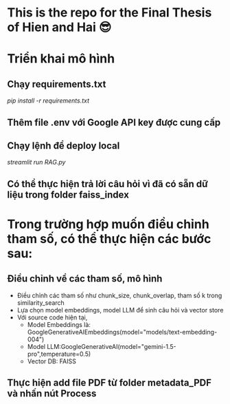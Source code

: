 # This is the repo for the Final Thesis of Hien and Hai 😎

# Triển khai mô hình

## Chạy requirements.txt

_pip install -r requirements.txt_

## Thêm file .env với Google API key được cung cấp

## Chạy lệnh để deploy local

_streamlit run RAG.py_

## Có thể thực hiện trả lời câu hỏi vì đã có sẵn dữ liệu trong folder faiss_index

# Trong trường hợp muốn điều chỉnh tham số, có thể thực hiện các bước sau:

## Điều chỉnh về các tham số, mô hình

- Điều chỉnh các tham số như chunk_size, chunk_overlap, tham số k trong similarity_search
- Lựa chọn model embeddings, model LLM để sinh câu hỏi và vector store
- Với source code hiện tại,
  - Model Embeddings là: GoogleGenerativeAIEmbeddings(model="models/text-embedding-004")
  - Model LLM:GoogleGenerativeAI(model="gemini-1.5-pro",temperature=0.5)
  - Vector DB: FAISS

## Thực hiện add file PDF từ folder metadata_PDF và nhấn nút Process
